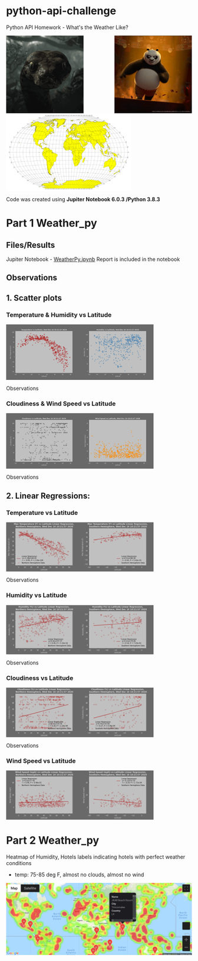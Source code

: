 # python-api-challenge

Python API Homework - What's the Weather Like?

<img src="Images/anaconda.gif" align="left" height="210"/>
<img src="Images/panda.gif" align="right" height="210"/>
<img src="Images/equatorsign.png" align="center" height="210"/>

Code was created using **Jupiter Notebook 6.0.3 /Python 3.8.3**
# Part 1 Weather_py

## Files/Results
Jupiter  Notebook - [WeatherPy.ipynb](weather_py/V)
Report is included in the notebook 
## Observations
## 1. Scatter plots 

### Temperature & Humidity vs Latitude

<img src="Images/temp_lat.png" align="left" width="200"/>
<img src="Images/hum_lat.png" align="center" width="200"/>

Observations

### Cloudiness & Wind Speed vs Latitude
<img src="Images/cloud_lat.png" align="left" width="200"/>
<img src="Images/wind_lat.png" align="center" width="200"/>

Observations

## 2. Linear Regressions:

### Temperature vs Latitude

<img src="Images/temp_north_r.png" align="left" width="200"/>
<img src="Images/temp_south_r.png" align="center" width="200"/>

Observations

### Humidity vs Latitude
<img src="Images/hum_north_r.png" align="left" width="200"/>
<img src="Images/hum_south_r.png" align="center" width="200"/>

Observations

### Cloudiness vs Latitude
<img src="Images/cloud_north_r.png" align="left" width="200"/>
<img src="Images/cloud_south_r.png" align="center" width="200"/>

Observations

### Wind Speed vs Latitude
<img src="Images/wind_north_r.png" align="left" width="200"/>
<img src="Images/wind_south_r.png" align="center" width="200"/>

#
# Part 2 Weather_py

Heatmap of Humidity, Hotels labels indicating hotels with perfect weather conditions
- temp: 75-85 deg F, almost no clouds, almost no wind

<img src="Images/labeled_heatmapB.png" align="left" width="800"/>